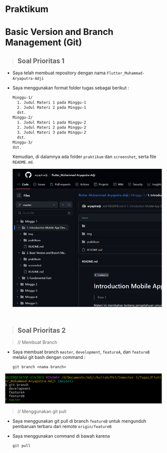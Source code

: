 # Praktikum
# Basic Version and Branch Management (Git)

> <h2 style="border-bottom:none">Soal Prioritas 1</h2>
- Saya telah membuat repository dengan nama ``Flutter_Muhammad-Aryaputra-Adji``
- Saya menggunakan format folder tugas sebagai berikut :  
  
      Minggu-1/
        1. Judul Materi 1 pada Minggu-1  
        2. Judul Materi 2 pada Minggu-1  
        dst.  
      Minggu-2/
        1. Judul Materi 1 pada Minggu-2  
        2. Judul Materi 2 pada Minggu-2  
        3. Judul Materi 3 pada Minggu-2  
        dst.  
      Minggu-3/  
      dst.   

  Kemudian, di dalamnya ada folder ``praktikum`` dan ``screenshot``, serta file ``README.md``.


  ![folder repo pengumpulan tugas github.png](../screenshot/folder-repo-pengumpulantugas-github.png "Folder Repo Pengumpulan Tugas GitHub")

<br>

> <h2 style="border-bottom:none">Soal Prioritas 2</h2>


> // Membuat Branch  

- Saya membuat branch ``master``, ``development``, ``featureA``, dan ``featureB`` melalui git bash dengan command :  

      git branch <nama branch>          

![git-branch.png](../screenshot/git-branch.png "Membuat branch dengan git branch")

> // Menggunakan git pull

- Saya menggunakan git pull di branch ``featureB`` untuk mengunduh pembaruan terbaru dari remote ``origin/featureB``
- Saya menggunakan command di bawah karena  

      git pull 



